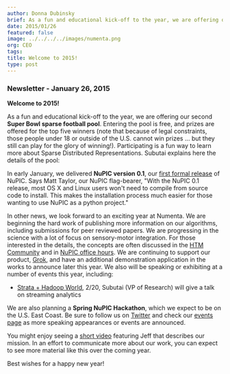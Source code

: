 ```yaml
---
author: Donna Dubinsky
brief: As a fun and educational kick-off to the year, we are offering our second Super Bowl sparse football pool. Entering the pool is free, and prizes are offered for the top five winners (note that because of legal constraints, those
date: 2015/01/26
featured: false
image: ../../../../images/numenta.png
org: CEO
tags:
title: Welcome to 2015!
type: post
---
```


### Newsletter - January 26, 2015

**Welcome to 2015!**

As a fun and educational kick-off to the year, we are offering our second
**Super Bowl sparse football pool**.  Entering the pool is free, and prizes are
offered for the top five winners (note that because of legal constraints, those
people under 18 or outside of the U.S. cannot win prizes … but they still can
play for the glory of winning!).  Participating is a fun way to learn more about
Sparse Distributed Representations. Subutai explains here the details of the
pool:

In early January, we delivered **NuPIC version 0.1**, our
[first formal release](http://numenta.org/news/2015/01/22/nupic-0.1-released.html)
of NuPIC.  Says Matt Taylor, our NuPIC flag-bearer, "With the NuPIC 0.1 release,
most OS X and Linux users won't need to compile from source code to install.
This makes the installation process much easier for those wanting to use NuPIC
as a python project."

In other news, we look forward to an exciting year at Numenta.  We are beginning
the hard work of publishing more information on our algorithms, including
submissions for peer reviewed papers.  We are progressing in the science with a
lot of focus on sensory-motor integration.  For those interested in the details,
the concepts are often discussed in the
[HTM Community](https://discourse.numenta.org) and in
[NuPIC office hours](http://numenta.org/events/). We are continuing to
support our product, [Grok](http://grokstream.com), and have an additional
demonstration application in the works to announce later this year. We also
will be speaking or exhibiting at a number of events this year, including:

* [Strata + Hadoop World](/events/2015/02/17/strata-hadoop-world/),
  2/20, Subutai (VP of Research) will give a talk on streaming analytics

We are also planning a **Spring NuPIC Hackathon**, which we expect to be on the
U.S. East Coast.  Be sure to follow us on
[Twitter](https://twitter.com/Numenta?lang=en) and check our
[events page](/events/) as more speaking appearances or events are announced.

You might enjoy seeing a [short video](http://youtu.be/f1tYXv6ST_U) featuring
Jeff that describes our mission. In an effort to communicate more about our
work, you can expect to see more material like this over the coming year.

Best wishes for a happy new year!
